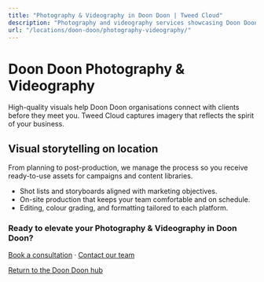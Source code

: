 ```yaml
---
title: "Photography & Videography in Doon Doon | Tweed Cloud"
description: "Photography and videography services showcasing Doon Doon teams, products, and places."
url: "/locations/doon-doon/photography-videography/"
---
```


# Doon Doon Photography & Videography

High-quality visuals help Doon Doon organisations connect with clients before they meet you. Tweed Cloud captures imagery that reflects the spirit of your business.

## Visual storytelling on location

From planning to post-production, we manage the process so you receive ready-to-use assets for campaigns and content libraries.

- Shot lists and storyboards aligned with marketing objectives.
- On-site production that keeps your team comfortable and on schedule.
- Editing, colour grading, and formatting tailored to each platform.

### Ready to elevate your Photography & Videography in Doon Doon?

[Book a consultation](/consultation/) · [Contact our team](/contact/)

[Return to the Doon Doon hub](/locations/doon-doon/)
